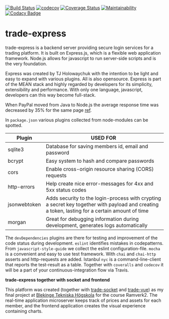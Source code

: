 [![Build Status](https://travis-ci.org/guni12/trade-express.svg?branch=master)](https://travis-ci.org/guni12/trade-express)
 [![codecov](https://codecov.io/gh/guni12/trade-express/branch/master/graph/badge.svg)](https://codecov.io/gh/guni12/trade-express)
 [![Coverage Status](https://coveralls.io/repos/github/guni12/trade-express/badge.svg?branch=master)](https://coveralls.io/github/guni12/trade-express?branch=master)
 [![Maintainability](https://api.codeclimate.com/v1/badges/488b5bc4d2b1960c8dac/maintainability)](https://codeclimate.com/github/guni12/trade-express/maintainability)
 [![Codacy Badge](https://api.codacy.com/project/badge/Grade/9411c018551d4c458af2e4d88b401f55)](https://www.codacy.com/app/guni12/trade-express?utm_source=github.com&amp;utm_medium=referral&amp;utm_content=guni12/trade-express&amp;utm_campaign=Badge_Grade)

# trade-express

trade-express is a backend server providing secure login services for a trading platform. It is built on Express.js, which is a flexible web application framework. Node.js allows for javascript to run server-side scripts and is the very foundation.

Express was created by TJ Holowaychuk with the intention to be light and easy to expand with various plugins. All is also opensource. Express is part of the MEAN stack and highly regarded by developers for its simplicity, extensibility and performance. With only one language, javascript, developers can this way become full-stack.

When PayPal moved from Java to Node.js the average response time was decreased by 35% for the same page [ref](https://apiko.com/blog/express-mobile-app-development/).

In `package.json` various plugins collected from node-modules can be spotted.

| Plugin | USED FOR |
| ------ | ------ |
| sqlite3 | Database for saving members id, email and password |
| bcrypt | Easy system to hash and compare passwords |
| cors | Enable cross-origin resource sharing (CORS) requests |
| http-errors | Help create nice error-messages for 4xx and 5xx status codes |
| jsonwebtoken | Adds security to the login-process with crypting a secret key together with payload and creating a token, lasting for a certain amount of time |
| morgan | Great for debugging information during development, generates logs automatically |

The `devDependencies` plugins are there for testing and improvement of the code status during development. `eslint` identifies mistakes in codepatterns. From `javascript-style-guide` we collect the eslint configuration-file. `mocha` is a convenient and easy to use test framework. With `chai` and `chai-http` asserts and http-requests are added. Istanbul `nyc` is a command-line-client that reports the test-result as a table. Together with `coveralls` and `codecov` it will be a part of your continuous-integration flow via Travis.

**trade-express together with socket and frontend**

This platform was created (together with [trade-socket](https://github.com/guni12/trade-socket) and [trade-vue](https://github.com/guni12/trade-vue)) as my final project at [Blekinge Tekniska Högskola](https://www.bth.se/eng/) for the course Ramverk2. The real-time application microserver keeps track of prices and assets for each member, and the frontend application creates the visual experience containing charts.
